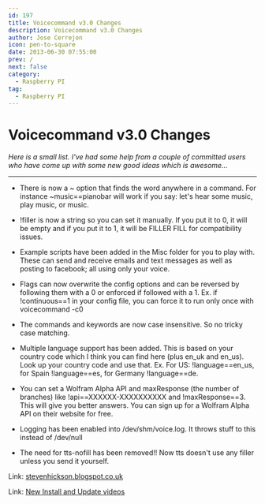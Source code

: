 ```yaml
---
id: 197
title: Voicecommand v3.0 Changes
description: Voicecommand v3.0 Changes
author: Jose Cerrejon
icon: pen-to-square
date: 2013-06-30 07:55:00
prev: /
next: false
category:
  - Raspberry PI
tag:
  - Raspberry PI
---
```


# Voicecommand v3.0 Changes

*Here is a small list. I've had some help from a couple of committed users who have come up with some new good ideas which is awesome...*

- - -
* There is now a ~ option that finds the word anywhere in a command. For instance ~music==pianobar will work if you say: let's hear some music, play music, or music.

* !filler is now a string so you can set it manually. If you put it to 0, it will be empty and if you put it to 1, it will be FILLER FILL for compatibility issues.

* Example scripts have been added in the Misc folder for you to play with. These can send and receive emails and text messages as well as posting to facebook; all using only your voice.

* Flags can now overwrite the config options and can be reversed by following them with a 0 or enforced if followed with a 1. Ex. if !continuous==1 in your config file, you can force it to run only once with voicecommand -c0

* The commands and keywords are now case insensitive. So no tricky case matching.

* Multiple language support has been added. This is based on your country code which I think you can find here (plus en_uk and en_us). Look up your country code and use that. Ex. For US: !language==en_us, for Spain !language==es, for Germany !language==de.

* You can set a Wolfram Alpha API and maxResponse (the number of branches) like !api==XXXXXX-XXXXXXXXXX and !maxResponse==3. This will give you better answers. You can sign up for a Wolfram Alpha API on their website for free.

* Logging has been enabled into /dev/shm/voice.log. It throws stuff to this instead of /dev/null

* The need for tts-nofill has been removed!! Now tts doesn't use any filler unless you send it yourself.

Link: [stevenhickson.blogspot.co.uk](http://stevenhickson.blogspot.co.uk/2013/06/voice-command-v30-for-raspberry-pi.html)

Link: [New Install and Update videos](http://stevenhickson.blogspot.com/2013/06/installing-and-updating-piauisuite-and.html)